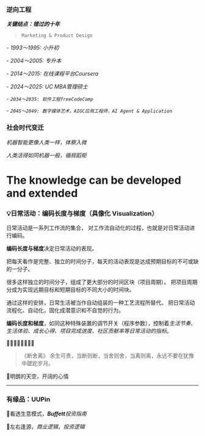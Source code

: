 ### 逆向工程

***关键结点：错过的十年***
> `Marketing & Product Design`

*- 1993～1995: 小升初*

*- 2004～2005: 专升本*

*- 2014～2015: 在线课程平台Coursera*

*- 2024～2025: UC MBA管理硕士*

*- `2034～2035: 软件工程freeCodeCamp`*

*- `2045～2049: 数字媒体艺术，AIGC应用工程师，AI Agent & Application`*


### 社会时代变迁

*机器智能更像人类一样，体察入微*

*人类活得如同机器一般，循规蹈矩*


# The knowledge can be developed and extended

### 💡日常活动：编码长度与梯度（具像化 Visualization）

日常活动是一系列工作流的集合，
对工作流自动化的过程，也就是对日常活动进行编码。

**编码长度与梯度**决定日常活动的表现。

把每天看作是完整、独立的时间分子，每天的活动表现是达成预期目标的不可或缺的一分子。

很多这样独立的时间分子，组成了更大部分的时间区块（项目周期）。
把项目周期分成为实现远期目标和短期目标的不同大小的时间块。

通过这样的安排，日常生活被当作自动组装的一种工艺流程所替代。
把日常活动流程化、自动化，固化成潜意识和不自觉的行为。

**编码长度和梯度**，如同这种特殊装置的调节开关（程序参数），控制着*生活节奏、生活体验、成长心得、项目完成进度、社区贡献率等日常活动的指标*。

🔹🔹🔹🔸🔸🔹🔹🔹

>《断舍离》
余生可贵，当断则断，当舍则舍，当离则离，永远不要在犹豫中蹉跎岁月。

📌明朗的天空，开阔的心情

---

###  有缘品：UUPin

🔹看透生意模式，_**Buffett**投资指南_

🔹左右逢源，_商业逻辑_，_投资逻辑_



